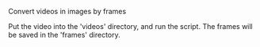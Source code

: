 Convert videos in images by frames

Put the video into the 'videos' directory, and run the script.
The frames will be saved in the 'frames'  directory.
